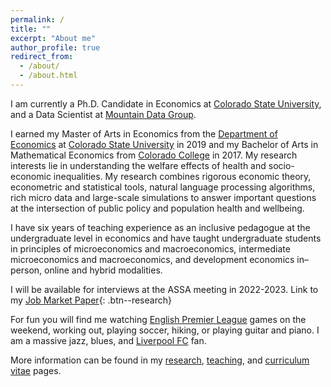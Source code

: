 ```yaml
---
permalink: /
title: ""
excerpt: "About me"
author_profile: true
redirect_from:
  - /about/
  - /about.html
---
```

I am currently a Ph.D. Candidate in Economics at [Colorado State University](https://www.colostate.edu/), and a Data Scientist at [Mountain Data Group](https://www.mountaindatagroup.com/).

I earned my Master of Arts in Economics from the [Department of Economics](http://economics.colostate.edu/) at [Colorado State University](https://www.colostate.edu/) in 2019 and my Bachelor of Arts in Mathematical Economics from [Colorado College](https://www.coloradocollege.edu/) in 2017. My research interests lie in understanding the welfare effects of health and socio-economic inequalities. My research combines rigorous economic theory, econometric and statistical tools, natural language processing algorithms, rich micro data and large-scale simulations to answer important questions at the intersection of public policy and population health and wellbeing.

I have six years of teaching experience as an inclusive pedagogue at the undergraduate level in economics and have taught undergraduate students in principles of microeconomics and macroeconomics, intermediate microeconomics and macroeconomics, and development economics in–person, online and hybrid modalities.

I will be available for interviews at the ASSA meeting in 2022-2023. Link to my [Job Market Paper](/files/pdf/research/Racial_Welfare_Chin_Miller_2022.pdf){: .btn--research}

For fun you will find me watching [English Premier League](https://www.premierleague.com/) games on the weekend, working out, playing soccer, hiking, or playing guitar and piano. I am a massive jazz, blues, and [Liverpool FC](https://www.liverpoolfc.com/) fan.

More information can be found in my [research](https://schinlfc.github.io/research), [teaching](https://schinlfc.github.io/teaching), and [curriculum vitae](https://schinlfc.github.io/cv) pages.
